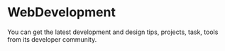 # WebDevelopment
You can get the latest development and design tips, projects, task, tools from its developer community.
